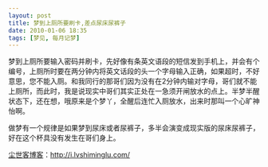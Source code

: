 ```yaml
---
layout: post
title: 梦到上厕所要刷卡,差点尿床尿裤子
date: 2010-01-06 18:35
tags: [梦见, 每月记梦]
---
```

梦到上厕所要输入密码并刷卡，先好像有条英文语段的短信发到手机上，并会有个编号，上厕所时要在两分钟内将英文话段的头一个字母输入正确，如果超时，不好意思，您不能入厕。和我同行的那哥们因为没有在2分钟内输对字母，哥们就不能上厕所，而此时，我是说现实中哥们其实正处在一急须开闸放水的点上。半梦半醒状态下，还在想，哦原来是个梦丫，全醒后连忙入厕放水，出来时那叫一个心旷神怡啊。

做梦有一个规律是如果梦到尿床或者尿裤子，多半会演变成现实版的尿床尿裤子，好在这个杯具没有发生在哥们身上。

<a href="http://i.lvshiminglu.com/">尘世客博客</a>：<a href="http://i.lvshiminglu.com/">http://i.lvshiminglu.com/</a>

